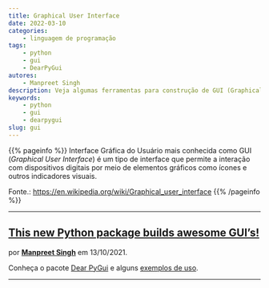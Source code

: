 ```yaml
---
title: Graphical User Interface
date: 2022-03-10
categories:
    - linguagem de programação
tags:
    - python
    - gui
    - DearPyGui
autores:
    - Manpreet Singh
description: Veja algumas ferramentas para construção de GUI (Graphical User Interface) em Python.
keywords:
    - python
    - gui
    - dearpygui
slug: gui
---
```


{{% pageinfo %}}
Interface Gráfica do Usuário mais conhecida como GUI (*Graphical User Interface*) é um tipo de interface que permite a interação com dispositivos digitais por meio de elementos gráficos como ícones e outros indicadores visuais.

Fonte.: <https://en.wikipedia.org/wiki/Graphical_user_interface>
{{% /pageinfo %}}

---

## [This new Python package builds awesome GUI’s!](https://preettheman.medium.com/this-new-python-package-builds-awesome-guis-150defda7915)

por [**Manpreet Singh**](/autores/manpreet-singh/) em 13/10/2021.

Conheça o pacote [Dear PyGui](https://github.com/hoffstadt/DearPyGui) e alguns [exemplos de uso](https://github.com/hoffstadt/DearPyGui/wiki/Dear-PyGui-Showcase).

---
